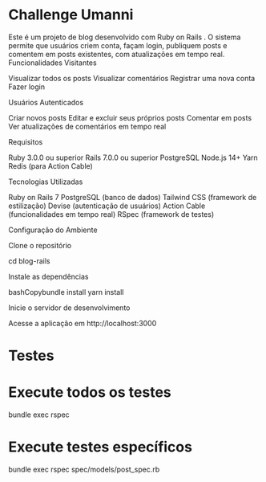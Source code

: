# Challenge Umanni

Este é um projeto de blog desenvolvido com Ruby on Rails . O sistema permite que usuários criem conta, façam login, publiquem posts e comentem em posts existentes, com atualizações em tempo real.
Funcionalidades
Visitantes

 Visualizar todos os posts
 Visualizar comentários
 Registrar uma nova conta
 Fazer login

Usuários Autenticados

 Criar novos posts
 Editar e excluir seus próprios posts
 Comentar em posts
 Ver atualizações de comentários em tempo real

Requisitos

Ruby 3.0.0 ou superior
Rails 7.0.0 ou superior
PostgreSQL
Node.js 14+
Yarn
Redis (para Action Cable)

Tecnologias Utilizadas

Ruby on Rails 7
PostgreSQL (banco de dados)
Tailwind CSS (framework de estilização)
Devise (autenticação de usuários)
Action Cable (funcionalidades em tempo real)
RSpec (framework de testes)

Configuração do Ambiente

Clone o repositório

cd blog-rails

Instale as dependências

bashCopybundle install
yarn install


Inicie o servidor de desenvolvimento


Acesse a aplicação em http://localhost:3000


# Testes

# Execute todos os testes
bundle exec rspec

# Execute testes específicos
bundle exec rspec spec/models/post_spec.rb

